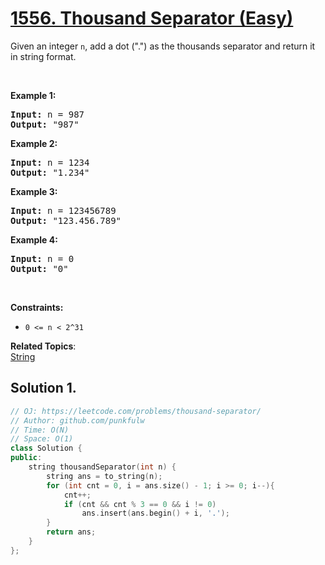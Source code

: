 # [1556. Thousand Separator (Easy)](https://leetcode.com/problems/thousand-separator/)

<p>Given an&nbsp;integer <code>n</code>, add a dot (".")&nbsp;as the thousands separator and return it in&nbsp;string format.</p>

<p>&nbsp;</p>
<p><strong>Example 1:</strong></p>

<pre><strong>Input:</strong> n = 987
<strong>Output:</strong> "987"
</pre>

<p><strong>Example 2:</strong></p>

<pre><strong>Input:</strong> n = 1234
<strong>Output:</strong> "1.234"
</pre>

<p><strong>Example 3:</strong></p>

<pre><strong>Input:</strong> n = 123456789
<strong>Output:</strong> "123.456.789"
</pre>

<p><strong>Example 4:</strong></p>

<pre><strong>Input:</strong> n = 0
<strong>Output:</strong> "0"
</pre>

<p>&nbsp;</p>
<p><strong>Constraints:</strong></p>

<ul>
	<li><code>0 &lt;= n &lt; 2^31</code></li>
</ul>


**Related Topics**:  
[String](https://leetcode.com/tag/string/)

## Solution 1.

```cpp
// OJ: https://leetcode.com/problems/thousand-separator/
// Author: github.com/punkfulw
// Time: O(N)
// Space: O(1)
class Solution {
public:
    string thousandSeparator(int n) {
        string ans = to_string(n);
        for (int cnt = 0, i = ans.size() - 1; i >= 0; i--){
            cnt++;
            if (cnt && cnt % 3 == 0 && i != 0)
                ans.insert(ans.begin() + i, '.');
        }
        return ans;
    }
};
```
